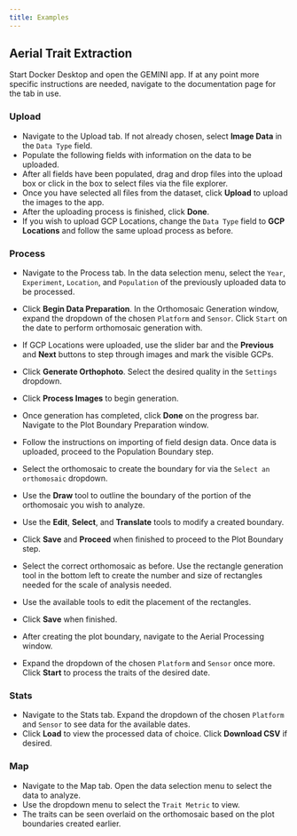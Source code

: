 ```yaml
---
title: Examples
---
```


## **Aerial Trait Extraction**

Start Docker Desktop and open the GEMINI app. If at any point more specific instructions are needed, navigate to the documentation page for the tab in use. 
### Upload

- Navigate to the Upload tab. If not already chosen, select **Image Data** in the `Data Type` field.
- Populate the following fields with information on the data to be uploaded. 
- After all fields have been populated, drag and drop files into the upload box or click in the box to select files via the file explorer.
- Once you have selected all files from the dataset, click **Upload** to upload the images to the app.
- After the uploading process is finished, click **Done**.
- If you wish to upload GCP Locations, change the `Data Type` field to **GCP Locations** and follow the same upload process as before.

### Process

- Navigate to the Process tab. In the data selection menu, select the `Year`, `Experiment`, `Location`, and `Population` of the previously uploaded data to be processed.
- Click **Begin Data Preparation**. In the Orthomosaic Generation window, expand the dropdown of the chosen `Platform` and `Sensor`. Click `Start` on the date to perform orthomosaic generation with.
- If GCP Locations were uploaded, use the slider bar and the **Previous** and **Next** buttons to step through images and mark the visible GCPs.
- Click **Generate Orthophoto**. Select the desired quality in the `Settings` dropdown. 
- Click **Process Images** to begin generation.

- Once generation has completed, click **Done** on the progress bar. Navigate to the Plot Boundary Preparation window. 
- Follow the instructions on importing of field design data. Once data is uploaded, proceed to the Population Boundary step.
- Select the orthomosaic to create the boundary for via the `Select an orthomosaic` dropdown.
- Use the **Draw** tool to outline the boundary of the portion of the orthomosaic you wish to analyze. 
- Use the **Edit**, **Select**, and **Translate** tools to modify a created boundary.
- Click **Save** and **Proceed** when finished to proceed to the Plot Boundary step.
- Select the correct orthomosaic as before. Use the rectangle generation tool in the bottom left to create the number and size of rectangles needed for the scale of analysis needed.
- Use the available tools to edit the placement of the rectangles.
- Click **Save** when finished.

- After creating the plot boundary, navigate to the Aerial Processing window.
- Expand the dropdown of the chosen `Platform` and `Sensor` once more. Click **Start** to process the traits of the desired date. 

### Stats

- Navigate to the Stats tab. Expand the dropdown of the chosen `Platform` and `Sensor` to see data for the available dates.
- Click **Load** to view the processed data of choice. Click **Download CSV** if desired.

### Map

- Navigate to the Map tab. Open the data selection menu to select the data to analyze.
- Use the dropdown menu to select the `Trait Metric` to view.
- The traits can be seen overlaid on the orthomosaic based on the plot boundaries created earlier.

